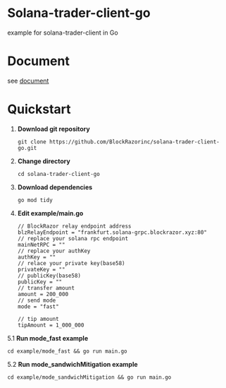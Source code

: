 # Solana-trader-client-go
example for solana-trader-client in Go

# Document
see [document](https://blockrazor.gitbook.io/blockrazor/solana/send-transaction/go)

# Quickstart

1. **Download git repository**
   
   `git clone https://github.com/BlockRazorinc/solana-trader-client-go.git`

2. **Change directory**
   
   `cd solana-trader-client-go`

3. **Download dependencies**
   
   `go mod tidy`

4. **Edit example/main.go**

	```
	// BlockRazor relay endpoint address
	blzRelayEndpoint = "frankfurt.solana-grpc.blockrazor.xyz:80"
	// replace your solana rpc endpoint
	mainNetRPC = ""
	// replace your authKey
	authKey = ""
	// relace your private key(base58)
	privateKey = ""
	// publicKey(base58)
	publicKey = ""
	// transfer amount
	amount = 200_000
	// send mode
	mode = "fast"

	// tip amount
	tipAmount = 1_000_000
	```

5.1 **Run mode_fast example**
   
   `cd example/mode_fast && go run main.go`

5.2 **Run mode_sandwichMitigation example**
   
   `cd example/mode_sandwichMitigation && go run main.go`
